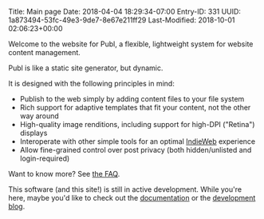 Title: Main page
Date: 2018-04-04 18:29:34-07:00
Entry-ID: 331
UUID: 1a873494-53fc-49e3-9de7-8e67e211ff29
Last-Modified: 2018-10-01 02:06:23+00:00

Welcome to the website for Publ, a flexible, lightweight system for website content management.

Publ is like a static site generator, but dynamic.

It is designed with the following principles in mind:

* Publish to the web simply by adding content files to your file system
* Rich support for adaptive templates that fit your content, not the other way around
* High-quality image renditions, including support for high-DPI ("Retina") displays
* Interoperate with other simple tools for an optimal [IndieWeb](http://indieweb.org) experience
* Allow fine-grained control over post privacy (both hidden/unlisted and login-required)

Want to know more? See [the FAQ](/faq).

This software (and this site!) is still in active development. While you're
here, maybe you'd like to check out the [documentation](/manual/) or the
[development blog](/blog/).

